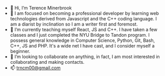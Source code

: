 - 👋 Hi, I’m Terence Minerbrook
- 👀 I am focused on becoming a professional developer by learning web technologies derived from Javascript and the C++ coding language. I am a diarist by inclination
  so I am a writer first and foremost. 
- 🌱 I’m currently teaching myself React, JS and C++. I have taken a few classes and I just completed the NYU Bridge to Tandon program. I possess general knowledge in Computer Science, Python, Git, Bash, C++, JS and PHP. It's a wide net I have cast, and I consider myself a beginner. 
- 💞️ I’m looking to collaborate on anything, in fact, I am most interested in collaborating and making contacts. 
- 📫 trncm00@gmail.com

<!---
trncm00/trncm00 is a ✨ special ✨ repository because its `README.md` (this file) appears on your GitHub profile.
You can click the Preview link to take a look at your changes.
--->
